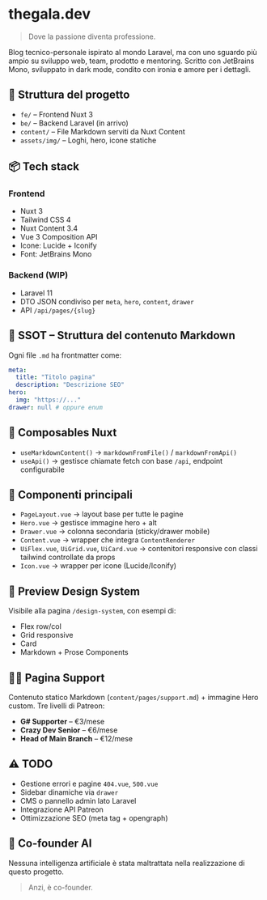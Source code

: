 # thegala.dev

> Dove la passione diventa professione.

Blog tecnico-personale ispirato al mondo Laravel, ma con uno sguardo più ampio su sviluppo web, team, prodotto e mentoring. Scritto con JetBrains Mono, sviluppato in dark mode, condito con ironia e amore per i dettagli.

## 📁 Struttura del progetto

- `fe/` – Frontend Nuxt 3
- `be/` – Backend Laravel (in arrivo)
- `content/` – File Markdown serviti da Nuxt Content
- `assets/img/` – Loghi, hero, icone statiche

## 📦 Tech stack

### Frontend
- Nuxt 3
- Tailwind CSS 4
- Nuxt Content 3.4
- Vue 3 Composition API
- Icone: Lucide + Iconify
- Font: JetBrains Mono

### Backend (WIP)
- Laravel 11
- DTO JSON condiviso per `meta`, `hero`, `content`, `drawer`
- API `/api/pages/{slug}`

## 🧠 SSOT – Struttura del contenuto Markdown
Ogni file `.md` ha frontmatter come:

```yaml
meta:
  title: "Titolo pagina"
  description: "Descrizione SEO"
hero:
  img: "https://..."
drawer: null # oppure enum
```

## 🔧 Composables Nuxt

- `useMarkdownContent()` → `markdownFromFile()` / `markdownFromApi()`
- `useApi()` → gestisce chiamate fetch con base `/api`, endpoint configurabile

## 🧩 Componenti principali

- `PageLayout.vue` → layout base per tutte le pagine
- `Hero.vue` → gestisce immagine hero + alt
- `Drawer.vue` → colonna secondaria (sticky/drawer mobile)
- `Content.vue` → wrapper che integra `ContentRenderer`
- `UiFlex.vue`, `UiGrid.vue`, `UiCard.vue` → contenitori responsive con classi tailwind controllate da props
- `Icon.vue` → wrapper per icone (Lucide/Iconify)

## 🧪 Preview Design System

Visibile alla pagina `/design-system`, con esempi di:
- Flex row/col
- Grid responsive
- Card
- Markdown + Prose Components

## 🦸‍♂️ Pagina Support
Contenuto statico Markdown (`content/pages/support.md`) + immagine Hero custom. Tre livelli di Patreon:

- **G# Supporter** – €3/mese
- **Crazy Dev Senior** – €6/mese
- **Head of Main Branch** – €12/mese

## ⚠️ TODO

- Gestione errori e pagine `404.vue`, `500.vue`
- Sidebar dinamiche via `drawer`
- CMS o pannello admin lato Laravel
- Integrazione API Patreon
- Ottimizzazione SEO (meta tag + opengraph)

## 🤖 Co-founder AI
Nessuna intelligenza artificiale è stata maltrattata nella realizzazione di questo progetto.
> Anzi, è co-founder.
